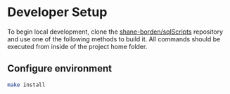 # Developer Setup

To begin local development, clone the [shane-borden/sqlScripts](https://github.com/shane-borden/sqlScripts) repository and use one of the following methods to build it. All commands should be executed from inside of the project home folder.

## Configure environment

```bash
make install
```

